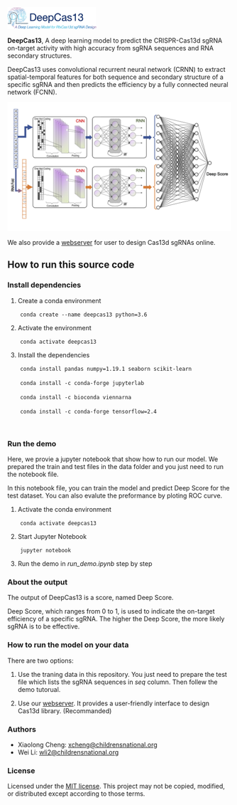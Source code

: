 <img src="./pictures/logo.png" alt="logo" width="200"/>

**DeepCas13**, A deep learning model to predict the CRISPR-Cas13d sgRNA on-target activity with high accuracy from sgRNA sequences and RNA secondary structures.

DeepCas13 uses convolutional recurrent neural network (CRNN) to extract spatial-temporal features for both sequence and secondary structure of a specific sgRNA and then predicts the efficiency by a fully connected neural network (FCNN).

![structure](./pictures/DeepCas13.png)

We also provide a [webserver](http://deepcas13.weililab.org/) for user to design Cas13d sgRNAs online.

## How to run this source code ##

### Install dependencies ###

1. Create a conda environment

```
	conda create --name deepcas13 python=3.6
```
	
2. Activate the environment

```
	conda activate deepcas13
```

3. Install the dependencies

```
    conda install pandas numpy=1.19.1 seaborn scikit-learn 
	
	conda install -c conda-forge jupyterlab
	
    conda install -c bioconda viennarna
	
	conda install -c conda-forge tensorflow=2.4
	
	
```

### Run the demo ###

Here, we provie a jupyter notebook that show how to run our model. We prepared the train and test files in the data folder and you just need to run the notebook file.

In this notebook file, you can train the model and predict Deep Score for the test dataset. You can also evalute the preformance by ploting ROC curve.

1. Activate the conda environment

```
	conda activate deepcas13
```

2. Start Jupyter Notebook

```
	jupyter notebook
```

3. Run the demo in *run_demo.ipynb* step by step

### About the output ###

The output of DeepCas13 is a score, named Deep Score. 

Deep Score, which ranges from 0 to 1, is used to indicate the on-target efficiency of a specific sgRNA. The higher the Deep Score, the more likely sgRNA is to be effective.

### How to run the model on your data ###

There are two options:

1. Use the traning data in this repository. You just need to prepare the test file which lists the sgRNA sequences in *seq* column. Then follew the demo tutorual.

2. Use our [webserver](http://deepcas13.weililab.org/). It provides a user-friendly interface to design Cas13d library. (Recommanded)

### Authors ###

* Xiaolong Cheng: xcheng@childrensnational.org
* Wei Li: wli2@childrensnational.org

### License ###

Licensed under the [MIT license](http://opensource.org/licenses/MIT). This project may not be copied, modified, or distributed except according to those terms.